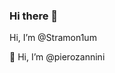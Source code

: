 ### Hi there 👋

Hi, I’m @Stramon1um
<!--
**Stramon1um/Stramon1um** is a ✨ _special_ ✨ repository because its `README.md` (this file) appears on your GitHub profile.

Here are some ideas to get you started:

- 🔭 I’m currently working on ...
- 🌱 I’m currently learning ...
- 👯 I’m looking to collaborate on ...
- 🤔 I’m looking for help with ...
- 💬 Ask me about ...
- 📫 How to reach me: ...
- 😄 Pronouns: ...
- ⚡ Fun fact: ...
👀 I’m interested in macroecology, conservation biology, island biogeography, ecoinformatics, data analysis, web development and coding.

-->

👋 Hi, I’m @pierozannini
